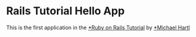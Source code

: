 # Rails Tutorial Hello App

This is the first application in the [*Ruby on Rails Tutorial](http://www.railstutorial.org) by
[*Michael Hartl](http://www.michaelhartl.com)
